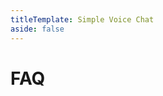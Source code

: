 ```yaml
---
titleTemplate: Simple Voice Chat
aside: false
---
```


# FAQ

<br/>
<br/>

<FAQ :faq="faq"/>

<ClientOnly>
    <WikiTracker name="faq"/>
</ClientOnly>

<script setup>
const faq = [
  {
    question:
      "How do I get my logs?",
    answer:
      'Read <a href="/minecraft/how_to_get_logs">this</a>.',
  },
  {
    question:
      "Why am I getting 'Voice chat not connected'?",
    answer:
      'You may have not opened the voice chat port on your server. If you are renting a Minecraft server you may need some special configuration. Read the <a href="/minecraft/voicechat/wiki/setup">wiki</a> for more information.',
  },
  {
    question: "I opened the port. Why is it still not working?",
    answer:
      'Most hosters require a special setup besides port forwarding. Read the <a href="/minecraft/voicechat/wiki/setup">wiki</a> for more information.',
  },
  {
    question: "How do I open the voice chat port?",
    answer: `
If you are hosting your server with a Minecraft hosting provider, please take look at the <a href="https://discord.gg/4dH2zwTmyX">Simple Voice Chat Discord Server</a> in the text channel <code>#SERVER-HOSTING</code>.
If your hoster is not listed here, please ask the support of your hoster for help.
<br/>
If you are hosting the server on your local machine take a look at <a href="https://www.wikihow.com/Open-Ports">this guide</a>.
`,
  },
  {
    question:
      "Can vanilla clients still join when the voice chat mod is installed on the server?",
    answer:
      "Yes, But in versions older than 2.1.0, the Forge version only works with the mod installed on the client and the server.",
  },
  {
    question:
      "Can I use the Fabric client on a Forge server? / Can I use the Forge client on a Fabric server?",
    answer: "Yes, this works in versions 2.1.0 and newer.",
  },
  {
    question: "Does this work with LAN worlds/singleplayer?",
    answer:
      "Yes, starting from version 2.1.1, you can use the voice chat in singleplayer and in LAN worlds.",
  },
  {
    question: "Is there a tutorial video on how to set up the voice chat?",
    answer:
      'There are some videos, but the setup is different for every hoster, so you need to look for videos that apply to your setup. You can find the videos in the <a href="https://discord.gg/4dH2zwTmyX">Simple Voice Chat Discord Server</a> in the text channels <code>#SERVER-HOSTING</code> and <code>#VIDEOS</code>.',
  },
  {
    question:
      "Does the mod also need to be installed on the server for it to work?",
    answer: "Yes!",
  },
  {
    question:
      "Does the mod also need to be installed on the client for it to work?",
    answer: "Yes!",
  },
  {
    question:
      "Can I join with a Fabric client on a Forge server or with a Forge client on a Fabric server?",
    answer:
      "Yes, but in versions older than 2.1.0, the server and the client need the same mod loader.",
  },
  {
    question: "Does this work on Realms?",
    answer: "No. Realms can't be modded.",
  },
  {
    question: "Does this work on Bedrock edition?",
    answer: "No. Only on Java edition.",
  },
  {
    question:
      "Does this mod require something like Discord or Mumble installed?",
    answer: "No. It works completely standalone.",
  },
  {
    question: "Are different mod versions compatible with each other?",
    answer:
      'Sometimes yes. But to have the best experience, it is recommended to use the exact same version on all clients and the server. For more information read <a href="/minecraft/voicechat/wiki?t=compatibility">this</a>.',
  },
  {
    question: "Does every player need to open the voice chat port?",
    answer: "No. Only the server needs to have the port open.",
  },
  {
    question: "Does this work with ngrok?",
    answer: "No. Ngrok does not support UDP.",
  },
  {
    question: "Does this work with Mohist?",
    answer: `No. We generally don't support any hybrid servers. For more information read <a href="https://essentialsx.net/do-not-use-mohist.html">this</a>.`,
  },
  {
    question: "Does this work with Arclight?",
    answer: `No. Hybrid servers are generally not supported.`,
  },
  {
    question: "Does this work with Magma?",
    answer: `No. Hybrid servers are generally not supported.`,
  },
  {
    question: "Does this work with Cardboard?",
    answer: `No.`,
  },
  {
    question: "Does this work with hybrid servers?",
    answer: `No. Hybrid servers are generally not supported.`,
  },
  {
    question: "Can I use this mod with Lunar Client?",
    answer: `No. Custom clients are not supported.`,
  },
  {
    question: "Are custom clients supported?",
    answer: `No. Custom clients are not supported.`,
  },
  {
    question: "Does this mod work with TCPShield?",
    answer: `No. TCPShield only supports TCP.`,
  },
  {
    question: "Does the voice chat activate Sculk sensors?",
    answer: `Not by default. You need to install an <a href="https://modrinth.com/mod/voice-chat-interaction">additional mod</a> to add this feature.`,
  },
  {
    question: "Can I request new features?",
    answer: `If you consider this feature to be essential enough to be included in the base mod, you can suggest it on GitHub or on the Discord server. In all other cases you can use the <a href="https://github.com/henkelmax/simple-voice-chat/blob/1.19.3/api/readme.md">API</a> to add this feature.`,
  },
  {
    question: "Can you add compatibility with mod XY?",
    answer: `The base mod will not add any integration with other mods. With the <a href="https://github.com/henkelmax/simple-voice-chat/blob/1.19.3/api/readme.md">API</a>, everyone can create an addon mod.`,
  },
];
</script>
